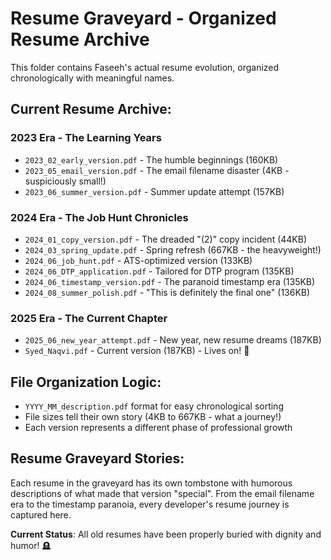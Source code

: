# Resume Graveyard - Organized Resume Archive

This folder contains Faseeh's actual resume evolution, organized chronologically with meaningful names.

## Current Resume Archive:

### 2023 Era - The Learning Years
- `2023_02_early_version.pdf` - The humble beginnings (160KB)
- `2023_05_email_version.pdf` - The email filename disaster (4KB - suspiciously small!)
- `2023_06_summer_version.pdf` - Summer update attempt (157KB)

### 2024 Era - The Job Hunt Chronicles  
- `2024_01_copy_version.pdf` - The dreaded "(2)" copy incident (44KB)
- `2024_03_spring_update.pdf` - Spring refresh (667KB - the heavyweight!)
- `2024_06_job_hunt.pdf` - ATS-optimized version (133KB)
- `2024_06_DTP_application.pdf` - Tailored for DTP program (135KB)
- `2024_06_timestamp_version.pdf` - The paranoid timestamp era (135KB)
- `2024_08_summer_polish.pdf` - "This is definitely the final one" (136KB)

### 2025 Era - The Current Chapter
- `2025_06_new_year_attempt.pdf` - New year, new resume dreams (187KB)
- `Syed_Naqvi.pdf` - Current version (187KB) - Lives on! 🎉

## File Organization Logic:
- `YYYY_MM_description.pdf` format for easy chronological sorting
- File sizes tell their own story (4KB to 667KB - what a journey!)
- Each version represents a different phase of professional growth

## Resume Graveyard Stories:
Each resume in the graveyard has its own tombstone with humorous descriptions of what made that version "special". From the email filename era to the timestamp paranoia, every developer's resume journey is captured here.

**Current Status**: All old resumes have been properly buried with dignity and humor! 🪦
